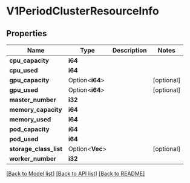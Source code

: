 # V1PeriodClusterResourceInfo

## Properties

Name | Type | Description | Notes
------------ | ------------- | ------------- | -------------
**cpu_capacity** | **i64** |  | 
**cpu_used** | **i64** |  | 
**gpu_capacity** | Option<**i64**> |  | [optional]
**gpu_used** | Option<**i64**> |  | [optional]
**master_number** | **i32** |  | 
**memory_capacity** | **i64** |  | 
**memory_used** | **i64** |  | 
**pod_capacity** | **i64** |  | 
**pod_used** | **i64** |  | 
**storage_class_list** | Option<**Vec<String>**> |  | [optional]
**worker_number** | **i32** |  | 

[[Back to Model list]](../README.md#documentation-for-models) [[Back to API list]](../README.md#documentation-for-api-endpoints) [[Back to README]](../README.md)


